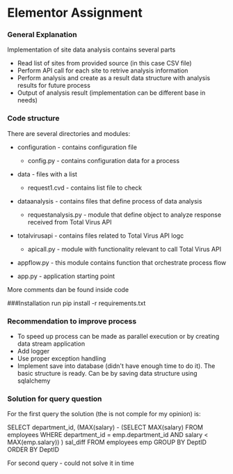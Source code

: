 # Elementor Assignment

### General Explanation
Implementation of site data analysis contains several parts
- Read list of sites from provided source (in this case CSV file)
- Perform API call for each site to retrive analysis information
- Perform analysis and create as a result data structure with analysis results for future process
- Output of analysis result (implementation can be different base in needs)

### Code structure

There are several directories and modules:
- configuration - contains configuration file
  - config.py - contains configuration data for a process
- data - files with a list 
  - request1.cvd - contains list file to check
- dataanalysis - contains files that define process of data analysis
  - requestanalysis.py - module that define object to analyze response received from Total Virus API
- totalvirusapi - contains files related to Total Virus API logc
  - apicall.py - module with functionality relevant to call Total Virus API

- appflow.py - this module contains function that orchestrate process flow
- app.py - application starting point

More comments dan be found inside code

###Installation
run pip install -r requirements.txt

### Recommendation to improve process
- To speed up process can be made as parallel execution or by creating data stream application
- Add logger
- Use proper exception handling
- Implement save into database (didn't have enough time to do it). The basic structure is ready. Can be by saving data structure using sqlalchemy


### Solution for query question

For the first query the solution (the is not comple for my opinion) is:

SELECT
  department_id, (MAX(salary) - (SELECT MAX(salary) FROM employees
                                    WHERE department_id = emp.department_id
                                    AND salary < MAX(emp.salary))
                 ) sal_diff
FROM employees emp
GROUP BY DeptID
ORDER BY DeptID

For second query - could not solve it in time


